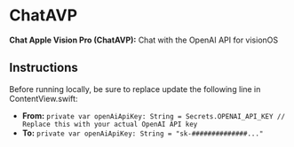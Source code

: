 # ChatAVP
**Chat Apple Vision Pro (ChatAVP):** Chat with the OpenAI API for visionOS  

## Instructions
Before running locally, be sure to replace update the following line in ContentView.swift:
* **From:**
`private var openAiApiKey: String = Secrets.OPENAI_API_KEY // Replace this with your actual OpenAI API key`
* **To:**
`private var openAiApiKey: String = "sk-##############..."`
